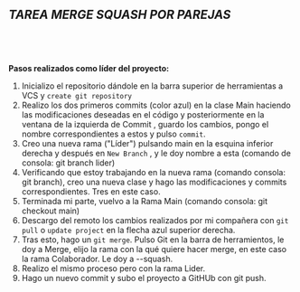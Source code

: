***TAREA MERGE SQUASH POR PAREJAS***<br><br>
------------
<br>

**Pasos realizados como líder del proyecto:**
<br>

1. Inicializo el repositorio dándole en la barra superior de herramientas a VCS y `create git repository`<br>
2. Realizo los dos primeros commits (color azul) en la clase Main haciendo las modificaciones deseadas en el código y posteriormente en la ventana de la izquierda de Commit
, guardo los cambios, pongo el nombre correspondientes a estos y pulso `commit`.
3. Creo una nueva rama ("Líder") pulsando main en la esquina inferior derecha y después en `New Branch` , y le doy nombre a esta (comando de consola: git branch lider)
4. Verificando que estoy trabajando en la nueva rama (comando consola: git branch), creo una nueva clase y hago las modificaciones y commits correspondientes. Tres en este caso.
5. Terminada mi parte, vuelvo a la Rama Main (comando consola: git checkout main) 
6. Descargo del remoto los cambios realizados por mi compañera con `git pull` o `update project` en la flecha azul superior derecha.
7. Tras esto, hago un `git merge`. Pulso Git en la barra de herramientos, le doy a Merge, elijo la rama con la qué quiere hacer merge, en este caso la rama Colaborador. Le doy a --squash.
8. Realizo el mismo proceso pero con la rama Lider.
8. Hago un nuevo commit y subo el proyecto a GitHUb con git push.


